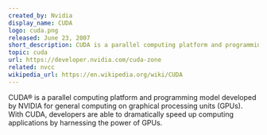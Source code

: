 ```yaml
---
created_by: Nvidia
display_name: CUDA
logo: cuda.png
released: June 23, 2007
short_description: CUDA is a parallel computing platform and programming model for NVIDIA GPUs.
topic: cuda
url: https://developer.nvidia.com/cuda-zone
related: nvcc
wikipedia_url: https://en.wikipedia.org/wiki/CUDA
---
```

CUDA® is a parallel computing platform and programming model developed by NVIDIA for general computing on graphical processing units (GPUs). With CUDA, developers are able to dramatically speed up computing applications by harnessing the power of GPUs.

